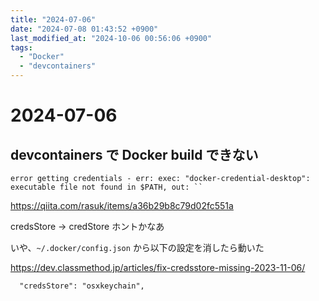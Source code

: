 ```yaml
---
title: "2024-07-06"
date: "2024-07-08 01:43:52 +0900"
last_modified_at: "2024-10-06 00:56:06 +0900"
tags:
  - "Docker"
  - "devcontainers"
---
```

# 2024-07-06
## devcontainers で Docker build できない

```
error getting credentials - err: exec: "docker-credential-desktop": executable file not found in $PATH, out: ``
```

https://qiita.com/rasuk/items/a36b29b8c79d02fc551a

credsStore -> credStore ホントかなあ

いや、`~/.docker/config.json` から以下の設定を消したら動いた

https://dev.classmethod.jp/articles/fix-credsstore-missing-2023-11-06/

```
  "credsStore": "osxkeychain",
```
